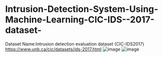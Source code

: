 # Intrusion-Detection-System-Using-Machine-Learning-CIC-IDS--2017-dataset-

Dataset Name:Intrusion detection evaluation dataset (CIC-IDS2017)
https://www.unb.ca/cic/datasets/ids-2017.html
![image](https://github.com/user-attachments/assets/bc7e2465-17e9-406a-ac14-5a83ed5089f9)
![image](https://github.com/user-attachments/assets/3d33f321-b774-4af7-9266-a9897f3c1962)

